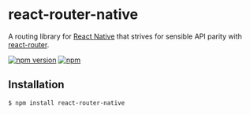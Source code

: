 # react-router-native

A routing library for [React Native](https://github.com/facebook/react-native) that strives for sensible API parity with [react-router](https://github.com/reactjs/react-router/).

[![npm version](https://img.shields.io/npm/v/react-router-native.svg?style=flat-square)](https://www.npmjs.com/package/react-router-native)
[![npm](https://img.shields.io/npm/l/react-router-native.svg)](https://github.com/jmurzy/react-router-native/blob/master/LICENSE.md)

## Installation

```sh
$ npm install react-router-native
```
